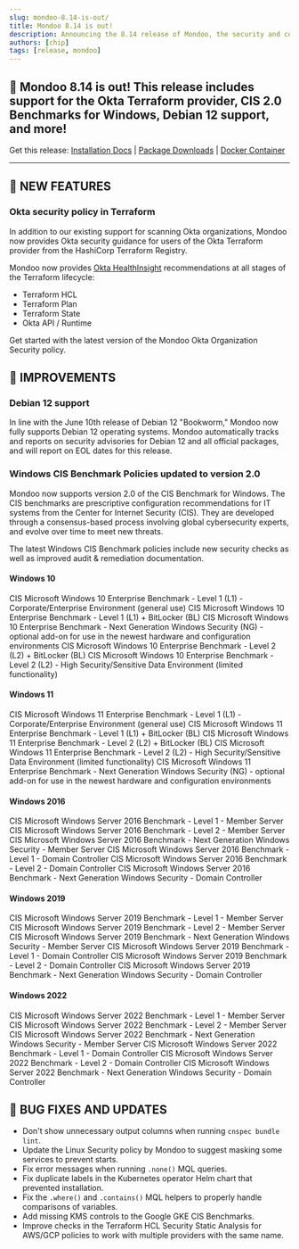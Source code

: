```yaml
---
slug: mondoo-8.14-is-out/
title: Mondoo 8.14 is out!
description: Announcing the 8.14 release of Mondoo, the security and compliance platform that prioritizes risks that matter most in your infrastructure.
authors: [chip]
tags: [release, mondoo]
---
```


## 🥳 Mondoo 8.14 is out! This release includes support for the Okta Terraform provider, CIS 2.0 Benchmarks for Windows, Debian 12 support, and more!

Get this release: [Installation Docs](/cnspec/) | [Package Downloads](https://releases.mondoo.com/cnspec/) | [Docker Container](https://hub.docker.com/r/mondoo/cnspec)

---

## 🎉 NEW FEATURES

### Okta security policy in Terraform

In addition to our existing support for scanning Okta organizations, Mondoo now provides Okta security guidance for users of the Okta Terraform provider from the HashiCorp Terraform Registry.

Mondoo now provides [Okta HealthInsight](https://help.okta.com/en-us/Content/Topics/Security/healthinsight/healthinsight.htm) recommendations at all stages of the Terraform lifecycle:

- Terraform HCL
- Terraform Plan
- Terraform State
- Okta API / Runtime

Get started with the latest version of the Mondoo Okta Organization Security policy.

## 🧹 IMPROVEMENTS

### Debian 12 support

In line with the June 10th release of Debian 12 "Bookworm," Mondoo now fully supports Debian 12 operating systems. Mondoo automatically tracks and reports on security advisories for Debian 12 and all official packages, and will report on EOL dates for this release.

### Windows CIS Benchmark Policies updated to version 2.0

Mondoo now supports version 2.0 of the CIS Benchmark for Windows. The CIS benchmarks are prescriptive configuration recommendations for IT systems from the Center for Internet Security (CIS). They are developed through a consensus-based process involving global cybersecurity experts, and evolve over time to meet new threats.

The latest Windows CIS Benchmark policies include new security checks as well as improved audit & remediation documentation.

#### Windows 10

CIS Microsoft Windows 10 Enterprise Benchmark - Level 1 (L1) - Corporate/Enterprise Environment (general use)
CIS Microsoft Windows 10 Enterprise Benchmark - Level 1 (L1) + BitLocker (BL)
CIS Microsoft Windows 10 Enterprise Benchmark - Next Generation Windows Security (NG) - optional add-on for use in the newest hardware and configuration environments
CIS Microsoft Windows 10 Enterprise Benchmark - Level 2 (L2) + BitLocker (BL)
CIS Microsoft Windows 10 Enterprise Benchmark - Level 2 (L2) - High Security/Sensitive Data Environment (limited functionality)

#### Windows 11

CIS Microsoft Windows 11 Enterprise Benchmark - Level 1 (L1) - Corporate/Enterprise Environment (general use)
CIS Microsoft Windows 11 Enterprise Benchmark - Level 1 (L1) + BitLocker (BL)
CIS Microsoft Windows 11 Enterprise Benchmark - Level 2 (L2) + BitLocker (BL)
CIS Microsoft Windows 11 Enterprise Benchmark - Level 2 (L2) - High Security/Sensitive Data Environment (limited functionality)
CIS Microsoft Windows 11 Enterprise Benchmark - Next Generation Windows Security (NG) - optional add-on for use in the newest hardware and configuration environments

#### Windows 2016

CIS Microsoft Windows Server 2016 Benchmark - Level 1 - Member Server
CIS Microsoft Windows Server 2016 Benchmark - Level 2 - Member Server
CIS Microsoft Windows Server 2016 Benchmark - Next Generation Windows Security - Member Server
CIS Microsoft Windows Server 2016 Benchmark - Level 1 - Domain Controller
CIS Microsoft Windows Server 2016 Benchmark - Level 2 - Domain Controller
CIS Microsoft Windows Server 2016 Benchmark - Next Generation Windows Security - Domain Controller

#### Windows 2019

CIS Microsoft Windows Server 2019 Benchmark - Level 1 - Member Server
CIS Microsoft Windows Server 2019 Benchmark - Level 2 - Member Server
CIS Microsoft Windows Server 2019 Benchmark - Next Generation Windows Security - Member Server
CIS Microsoft Windows Server 2019 Benchmark - Level 1 - Domain Controller
CIS Microsoft Windows Server 2019 Benchmark - Level 2 - Domain Controller
CIS Microsoft Windows Server 2019 Benchmark - Next Generation Windows Security - Domain Controller

#### Windows 2022

CIS Microsoft Windows Server 2022 Benchmark - Level 1 - Member Server
CIS Microsoft Windows Server 2022 Benchmark - Level 2 - Member Server
CIS Microsoft Windows Server 2022 Benchmark - Next Generation Windows Security - Member Server
CIS Microsoft Windows Server 2022 Benchmark - Level 1 - Domain Controller
CIS Microsoft Windows Server 2022 Benchmark - Level 2 - Domain Controller
CIS Microsoft Windows Server 2022 Benchmark - Next Generation Windows Security - Domain Controller

## 🐛 BUG FIXES AND UPDATES

- Don't show unnecessary output columns when running `cnspec bundle lint`.
- Update the Linux Security policy by Mondoo to suggest masking some services to prevent starts.
- Fix error messages when running `.none()` MQL queries.
- Fix duplicate labels in the Kubernetes operator Helm chart that prevented installation.
- Fix the `.where()` and `.contains()` MQL helpers to properly handle comparisons of variables.
- Add missing KMS controls to the Google GKE CIS Benchmarks.
- Improve checks in the Terraform HCL Security Static Analysis for AWS/GCP policies to work with multiple providers with the same name.
